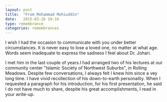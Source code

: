 ```yaml
---
layout: post
title:  "From Mohammad Mohiuddin"
date:   2015-03-26 18:16
type: remembrance
categories: remembrances
---
```


I wish I had the occasion to communicate with you under better circumstances. It is never easy to lose a loved one, no matter at what age. Words seem inadequate to express the sadness I feel about Dr. Johari.

I met him in the last couple of years.I had arranged two of his lectures at our community center "Islamic Society of Northwest Suburbs", in Rolling Meadows.  Despite few conversations, I always felt I knew him since a vey long time. I have vivid recollection of his down-to-earth personality. When I requested a paragraph for his introduction, for his first presentation, he said I do not have much to share, despite his great accomplishments, I read in your write-up.
